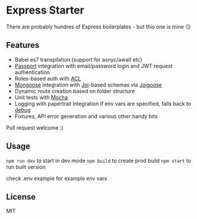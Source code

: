 # Express Starter

There are probably hundres of Express boilerplates - but this one is mine :smirk:

## Features

* Babel es7 transpilation (support for asnyc/await etc)
* [Passport](https://www.npmjs.com/package/passport) integration with email/password login and JWT request authentication
* Roles-based auth with [ACL](https://www.npmjs.com/package/acl)
* [Mongoose](https://www.npmjs.com/package/joigoose) integration with [Joi](https://www.npmjs.com/package/joi)-based schemas via [Joigoose](https://www.npmjs.com/package/joigoose)
* Dynamic route creation based on folder structure
* Unit tests with [Mocha](https://www.npmjs.com/package/mocha)
* Logging with papertrail integration if env vars are specified, falls back to [debug](https://www.npmjs.com/package/debug)
* Fixtures, API error generation and various other handy bits

Pull request welcome :)

## Usage

`npm run dev` to start in dev mode
`npm build` to create prod build
`npm start` to run built version

 check .env.example for example env vars

## License

MIT
